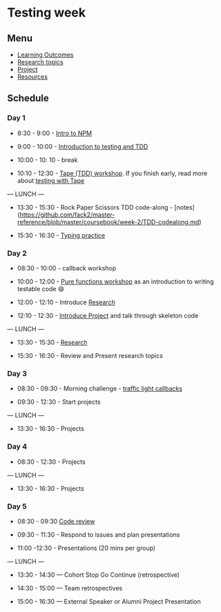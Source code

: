 # Testing week

## Menu

- [Learning Outcomes](./learning-outcomes.md)
- [Research topics](./research-afternoon.md)
- [Project](./project)
- [Resources](./resources)

## Schedule

### Day 1

- 8:30 - 9:00 - [Intro to NPM](https://github.com/fack2/master-reference/blob/master/coursebook/week-2/intro-to-npm.md)

- 9:00 - 10:00 - [Introduction to testing and TDD](https://github.com/jema28/testing-tdd-intro/blob/master/README.md)
- 10:00 - 10: 10 - break
- 10:10 - 12:30 - [Tape (TDD) workshop](https://github.com/jema28/fizzbuzz). If you finish early, read more about [testing with Tape](https://github.com/dwyl/learn-tape)

— LUNCH —

- 13:30 - 15:30 - Rock Paper Scissors TDD code-along - [notes] (https://github.com/fack2/master-reference/blob/master/coursebook/week-2/TDD-codealong.md)

- 15:30 - 16:30 - [Typing practice](https://www.typingclub.com/)
  

### Day 2

- 08:30 - 10:00 - callback workshop

- 10:00 - 12:00 - [Pure functions workshop](https://github.com/foundersandcoders/ws-pure-functions-easy-testing) as an introduction to writing testable code :smile:

- 12:00 - 12:10 - Introduce   [Research](https://github.com/fack2/master-reference/blob/master/coursebook/week-2/research-afternoon.md)

- 12:10 - 12:30 - [Introduce Project](https://github.com/fack2/master-reference/blob/master/coursebook/week-2/todo-app-project.md) and talk through skeleton code


— LUNCH —
- 13:30 - 15:30 - [Research](https://github.com/foundersandcoders/master-reference/blob/master/coursebook/week-2/research-afternoon.md)

- 15:30 - 16:30 - Review and Present research topics

  
### Day 3

- 08:30 - 09:30 - Morning challenge - [traffic light callbacks](https://github.com/foundersandcoders/morning-challenge-traffic-lights)

- 09:30 - 12:30 - Start projects

— LUNCH —

- 13:30 - 16:30 - Projects


### Day 4

- 08:30 - 12:30 - Projects

— LUNCH —

- 13:30 - 16:30 - Projects

### Day 5

- 08:30 - 09:30  [Code review](https://github.com/foundersandcoders/master-reference/blob/master/coursebook/general/code-review.md)

- 09:30 - 11:30 - Respond to issues and plan presentations

- 11:00 -12:30 - Presentations (20 mins per group)

— LUNCH —

- 13:30 - 14:30 — Cohort Stop Go Continue (retrospective)

- 14:30 - 15:00 — Team retrospectives

- 15:00 - 16:30 — External Speaker or Alumni Project Presentation

